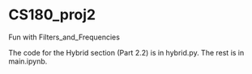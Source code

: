 # CS180_proj2
Fun with Filters_and_Frequencies

The code for the Hybrid section (Part 2.2) is in hybrid.py. The rest is in main.ipynb.